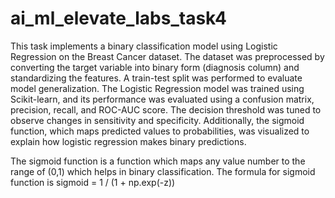 # ai_ml_elevate_labs_task4

This task implements a binary classification model using Logistic Regression on the Breast Cancer dataset. The dataset was preprocessed by converting the target variable into binary form (diagnosis column) and standardizing the features. A train-test split was performed to evaluate model generalization. The Logistic Regression model was trained using Scikit-learn, and its performance was evaluated using a confusion matrix, precision, recall, and ROC-AUC score. The decision threshold was tuned to observe changes in sensitivity and specificity. Additionally, the sigmoid function, which maps predicted values to probabilities, was visualized to explain how logistic regression makes binary predictions.

The sigmoid function is a function which maps any value number to the range of (0,1) which helps in binary classification.
The formula for sigmoid function is sigmoid = 1 / (1 + np.exp(-z))
